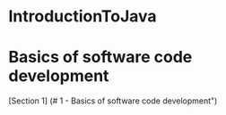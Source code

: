 # IntroductionToJava
# <a name="1 - Basics of software code development"></a> Basics of software code development
[Section 1] (# 1 - Basics of software code development")

